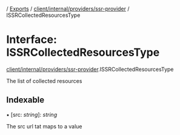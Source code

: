 [](../README.md) / [Exports](../modules.md) / [client/internal/providers/ssr-provider](../modules/client_internal_providers_ssr_provider.md) / ISSRCollectedResourcesType

# Interface: ISSRCollectedResourcesType

[client/internal/providers/ssr-provider](../modules/client_internal_providers_ssr_provider.md).ISSRCollectedResourcesType

The list of collected resources

## Indexable

▪ [src: *string*]: *string*

The src url tat maps to a value
